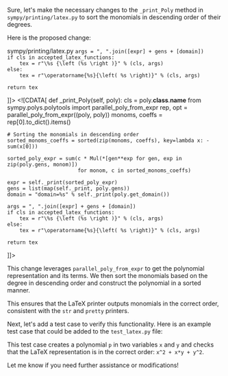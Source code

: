 Sure, let's make the necessary changes to the `_print_Poly` method in `sympy/printing/latex.py` to sort the monomials in descending order of their degrees.

Here is the proposed change:

<change>
<file change-number-for-this-file="1">sympy/printing/latex.py</file>
<original line-count="20" no-ellipsis="true"><![CDATA[
def _print_Poly(self, poly):
    cls = poly.__class__.__name__
    expr = self._print(poly.as_expr())
    gens = list(map(self._print, poly.gens))
    domain = "domain=%s" % self._print(poly.get_domain())

    args = ", ".join([expr] + gens + [domain])
    if cls in accepted_latex_functions:
        tex = r"\%s {\left (%s \right )}" % (cls, args)
    else:
        tex = r"\operatorname{%s}{\left( %s \right)}" % (cls, args)

    return tex
]]></original>
<modified no-ellipsis="true"><![CDATA[
def _print_Poly(self, poly):
    cls = poly.__class__.__name__
    from sympy.polys.polytools import parallel_poly_from_expr
    rep, opt = parallel_poly_from_expr((poly, poly))
    monoms, coeffs = rep[0].to_dict().items()
    
    # Sorting the monomials in descending order
    sorted_monoms_coeffs = sorted(zip(monoms, coeffs), key=lambda x: -sum(x[0]))
    
    sorted_poly_expr = sum(c * Mul(*[gen**exp for gen, exp in zip(poly.gens, monom)]) 
                           for monom, c in sorted_monoms_coeffs)
    
    expr = self._print(sorted_poly_expr)
    gens = list(map(self._print, poly.gens))
    domain = "domain=%s" % self._print(poly.get_domain())

    args = ", ".join([expr] + gens + [domain])
    if cls in accepted_latex_functions:
        tex = r"\%s {\left (%s \right )}" % (cls, args)
    else:
        tex = r"\operatorname{%s}{\left( %s \right)}" % (cls, args)

    return tex
]]></modified>
</change>

This change leverages `parallel_poly_from_expr` to get the polynomial representation and its terms. We then sort the monomials based on the degree in descending order and construct the polynomial in a sorted manner.

This ensures that the LaTeX printer outputs monomials in the correct order, consistent with the `str` and `pretty` printers.

Next, let's add a test case to verify this functionality. Here is an example test case that could be added to the `test_latex.py` file:



This test case creates a polynomial `p` in two variables `x` and `y` and checks that the LaTeX representation is in the correct order: `x^2 + x*y + y^2`.

Let me know if you need further assistance or modifications!